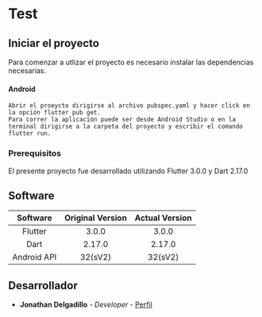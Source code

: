 # Test

## Iniciar el proyecto

Para comenzar a utlizar el proyecto es necesario instalar las dependencias necesarias.

#### Android
```
Abrir el proeycto dirigirse al archivo pubspec.yaml y hacer click en la opción flutter pub get.
Para correr la aplicación puede ser desde Android Studio o en la terminal dirigirse a la carpeta del proyecto y escribir el comando flutter run.
```

### Prerequisitos

El presente proyecto fue desarrollado utilizando Flutter 3.0.0 y Dart 2.17.0

## Software

| Software | Original Version | Actual Version |
| :---: |:---:| :---:|
| Flutter | 3.0.0 | 3.0.0 |
| Dart | 2.17.0 | 2.17.0 |
| Android API | 32(sV2)| 32(sV2)

## Desarrollador

* **Jonathan Delgadillo** - *Developer* - [Perfil](https://github.com/JonathanGalaviz)
